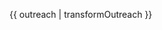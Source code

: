 ﻿---
layout: article.liquid
pageTitle: Our Centers & Initiatives
url: our_centers
pagination:
    data: outreach
    size: 100
    alias: outreach
imagesrc: /img/20/s1.jpg
imagealt: Woman smiling in a field
---
{{ outreach | transformOutreach }}